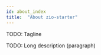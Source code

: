 ```yaml
---
id: about_index
title:  "About zio-starter"
---
```


TODO: Tagline

TODO: Long description (paragraph)
